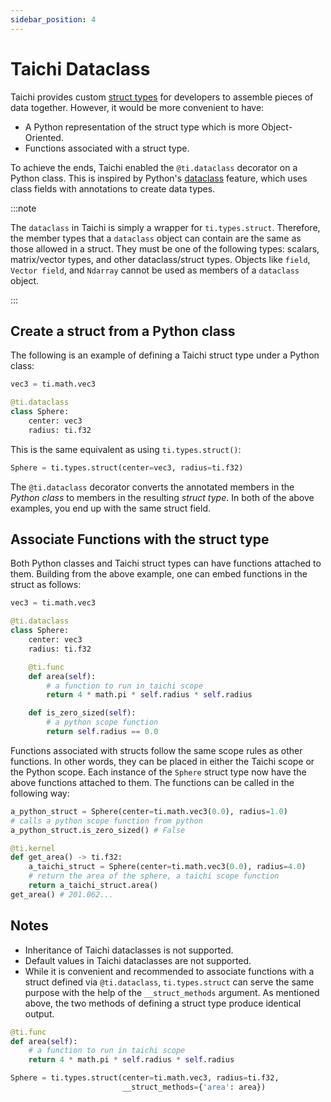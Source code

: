```yaml
---
sidebar_position: 4
---
```


# Taichi Dataclass

Taichi provides custom [struct types](../type_system/type.md#compound-types) for developers to assemble pieces of data together. However, it would be more convenient to have:

- A Python representation of the struct type which is more Object-Oriented.
- Functions associated with a struct type.


To achieve the ends, Taichi enabled the `@ti.dataclass` decorator on a Python class. This is inspired by Python's [dataclass](https://docs.python.org/3/library/dataclasses.html) feature, which uses class fields with annotations to create data types.

:::note

The `dataclass` in Taichi is simply a wrapper for `ti.types.struct`. Therefore, the member types that a `dataclass` object can contain are the same as those allowed in a struct. They must be one of the following types: scalars, matrix/vector types, and other dataclass/struct types. Objects like `field`, `Vector field`, and `Ndarray` cannot be used as members of a `dataclass` object.

:::

## Create a struct from a Python class

The following is an example of defining a Taichi struct type under a Python class:

```python
vec3 = ti.math.vec3

@ti.dataclass
class Sphere:
    center: vec3
    radius: ti.f32
```
This is the same equivalent as using `ti.types.struct()`:

```python cont
Sphere = ti.types.struct(center=vec3, radius=ti.f32)
```
The `@ti.dataclass` decorator converts the annotated members in the *Python class* to members in the resulting *struct type*. In both of the above examples, you end up with the same struct field.


## Associate Functions with the struct type

Both Python classes and Taichi struct types can have functions attached to them. Building from the above example, one can embed functions in the struct as follows:

```python
vec3 = ti.math.vec3

@ti.dataclass
class Sphere:
    center: vec3
    radius: ti.f32

    @ti.func
    def area(self):
        # a function to run in taichi scope
        return 4 * math.pi * self.radius * self.radius

    def is_zero_sized(self):
        # a python scope function
        return self.radius == 0.0
```

Functions associated with structs follow the same scope rules as other functions. In other words, they can be placed in either the Taichi scope or the Python scope. Each instance of the `Sphere` struct type now have the above functions attached to them. The functions can be called in the following way:

```python {3,10} cont
a_python_struct = Sphere(center=ti.math.vec3(0.0), radius=1.0)
# calls a python scope function from python
a_python_struct.is_zero_sized() # False

@ti.kernel
def get_area() -> ti.f32:
    a_taichi_struct = Sphere(center=ti.math.vec3(0.0), radius=4.0)
    # return the area of the sphere, a taichi scope function
    return a_taichi_struct.area()
get_area() # 201.062...
```

## Notes

- Inheritance of Taichi dataclasses is not supported.
- Default values in Taichi dataclasses are not supported.
- While it is convenient and recommended to associate functions with a struct defined via `@ti.dataclass`, `ti.types.struct` can serve the same purpose with the help of the `__struct_methods` argument. As mentioned above, the two methods of defining a struct type produce identical output.

```python
@ti.func
def area(self):
    # a function to run in taichi scope
    return 4 * math.pi * self.radius * self.radius

Sphere = ti.types.struct(center=ti.math.vec3, radius=ti.f32,
                         __struct_methods={'area': area})
```
